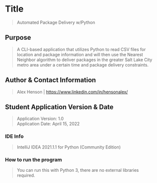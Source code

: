 # Title 
>Automated Package Delivery w/Python 

## Purpose
>A CLI-based application that utilizes Python to read CSV files for location and package information and will then use the Nearest Neighbor algorithm to deliver packages in the greater Salt Lake City metro area under a certain time and package delivery constraints.

## Author & Contact Information
>Alex Henson | <https://www.linkedin.com/in/hensonalex/>

## Student Application Version & Date
>Application Version: 1.0  
>Application Date: April 15, 2022
> 
### IDE Info
>IntelliJ IDEA 2021.1.1 for Python (Community Edition)  

### How to run the program
>You can run this with Python 3, there are no external libraries required.

